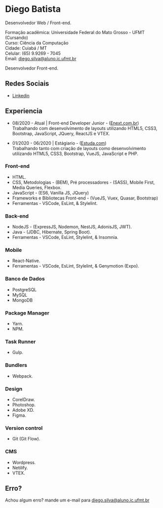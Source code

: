 # Diego Batista

Desenvolvedor Web / Front-end.

Formação acadêmica: Universidade Federal do Mato Grosso - UFMT (Cursando)<br>
Curso: Ciência da Computação<br>
Cidade: Cuiabá / MT<br>
Celular: (65) 9.9269 - 7045<br>
Email: diego.silva@aluno.ic.ufmt.br

Desenvolvedor Front-end.

## Redes Sociais

- [Linkedin](https://www.linkedin.com/in/dbatista/)

## Experiencia

* 08/2020 - Atual | Front-end Developer Junior -
  ([Enext.com.br](https://www.enext.com.br/))<br>
  Trabalhando com desenvolvimento de layouts utilizando HTML5, CSS3, Bootstrap, JavaScript, JQuery, ReactJS e VTEX.<br>

* 01/2020 - 06/2020 | Estágiario -
  ([Estuda.com](https://www.estuda.com/))<br>
  Trabalhando tanto com criação de layouts como desenvolvimento utilizando HTML5, CSS3, Bootstrap, VueJS, JavaScript e PHP.<br>
 
### Front-end

- HTML.
- CSS, Metodologias - (BEM), Pré processadores - (SASS), Mobile First, Media Queries, Flexbox.
- JavaScript - (ES6, Vanilla JS, JQuery)
- Frameworks e Bibliotecas Front-end - (VueJS, Vuex, Quasar, Bootstrap)
- Ferramentas - VSCode, EsLint, & Stylelint.

### Back-end

- NodeJS - (ExpressJS, Nodemon, NestJS, AdonisJS, JWT).
- Java - (JDBC, Hibernate, Spring Boot).
- Ferramentas - VSCode, EsLint, Stylelint, & Insomnia.

### Mobile

- React-Native.
- Ferramentas - VSCode, EsLint, Stylelint, & Genymotion (Expo).

### Banco de Dados

- PostgreSQL
- MySQL
- MongoDB

### Package Manager

- Yarn.
- NPM.

### Task Runner

- Gulp.

### Bundlers

- Webpack.

### Design

- CorelDraw.
- Photoshop.
- Adobe XD.
- Figma.

### Version control

- Git (Git Flow).

### CMS

- Wordpress.
- Netilify.
- VTEX.

## Erro?

Achou algum erro? mande um e-mail para diego.silva@aluno.ic.ufmt.br
